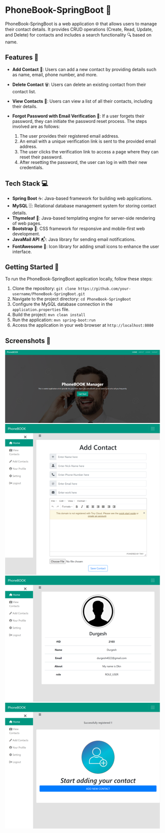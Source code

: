 # PhoneBook-SpringBoot 📖

PhoneBook-SpringBoot is a web application 🌐 that allows users to manage their contact details. It provides CRUD operations (Create, Read, Update, and Delete) for contacts and includes a search functionality 🔍 based on name.

## Features 🎁

- **Add Contact** 📝: Users can add a new contact by providing details such as name, email, phone number, and more.

- **Delete Contact** 🗑️: Users can delete an existing contact from their contact list.

- **View Contacts** 👀: Users can view a list of all their contacts, including their details.

- **Forgot Password with Email Verification** 📧: If a user forgets their password, they can initiate the password reset process. The steps involved are as follows:
  1. The user provides their registered email address.
  2. An email with a unique verification link is sent to the provided email address.
  3. The user clicks the verification link to access a page where they can reset their password.
  4. After resetting the password, the user can log in with their new credentials.

## Tech Stack 💻

- **Spring Boot** ☕: Java-based framework for building web applications.
- **MySQL** 🗄️: Relational database management system for storing contact details.
- **Thymeleaf** 🍃: Java-based templating engine for server-side rendering of web pages.
- **Bootstrap** 🥾: CSS framework for responsive and mobile-first web development.
- **JavaMail API** 📬: Java library for sending email notifications.
- **FontAwesome** 🌟: Icon library for adding small icons to enhance the user interface.

## Getting Started 🚀

To run the PhoneBook-SpringBoot application locally, follow these steps:

1. Clone the repository: `git clone https://github.com/your-username/PhoneBook-SpringBoot.git`
2. Navigate to the project directory: `cd PhoneBook-SpringBoot`
3. Configure the MySQL database connection in the `application.properties` file.
4. Build the project: `mvn clean install`
5. Run the application: `mvn spring-boot:run`
6. Access the application in your web browser at `http://localhost:8080`

## Screenshots 📸
 
  ![Image](https://github.com/durgesh4040/PhoneBook-SpringBoot/blob/2d6922c9e7fa49deac868079358708cee221421f/src/main/resources/static/images/Screenshot%20(7).png)
![homepage](https://github.com/durgesh4040/PhoneBook-SpringBoot/blob/1d48311d23824f650f252c75f387bbbee154cb93/src/main/resources/static/images/localhost_8080_user_addcontact.png)
![userProfile](https://github.com/durgesh4040/PhoneBook-SpringBoot/blob/1d48311d23824f650f252c75f387bbbee154cb93/src/main/resources/static/images/localhost_8080_user_profile.png)
![succeful](https://github.com/durgesh4040/PhoneBook-SpringBoot/blob/1d48311d23824f650f252c75f387bbbee154cb93/src/main/resources/static/images/localhost_8080_user_index.png)


